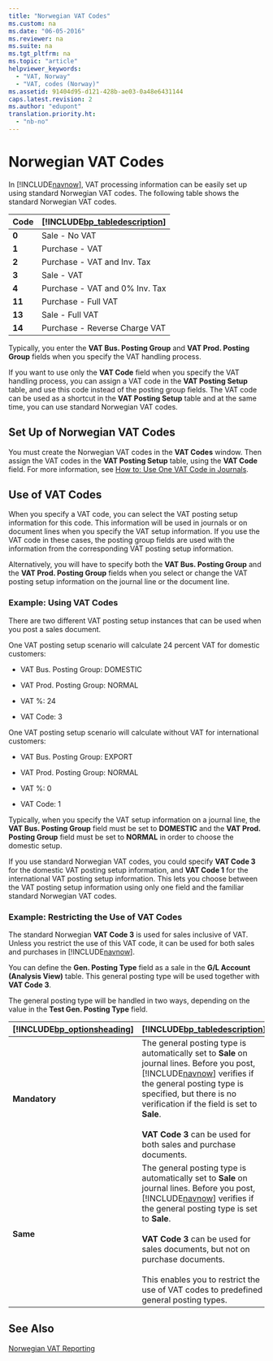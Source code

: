 ```yaml
---
title: "Norwegian VAT Codes"
ms.custom: na
ms.date: "06-05-2016"
ms.reviewer: na
ms.suite: na
ms.tgt_pltfrm: na
ms.topic: "article"
helpviewer_keywords: 
  - "VAT, Norway"
  - "VAT, codes (Norway)"
ms.assetid: 91404d95-d121-428b-ae03-0a48e6431144
caps.latest.revision: 2
ms.author: "edupont"
translation.priority.ht: 
  - "nb-no"
---
```

# Norwegian VAT Codes
In [!INCLUDE[navnow](../../ApplicationDesign/includes/navnow_md.md)], VAT processing information can be easily set up using standard Norwegian VAT codes. The following table shows the standard Norwegian VAT codes.  
  
|**Code**|**[!INCLUDE[bp_tabledescription](../../ApplicationDesign/includes/bp_tabledescription_md.md)]**|  
|--------------|-------------------------------------------|  
|**0**|Sale \- No VAT|  
|**1**|Purchase \- VAT|  
|**2**|Purchase \- VAT and Inv. Tax|  
|**3**|Sale \- VAT|  
|**4**|Purchase \- VAT and 0% Inv. Tax|  
|**11**|Purchase \- Full VAT|  
|**13**|Sale \- Full VAT|  
|**14**|Purchase \- Reverse Charge VAT|  
  
 Typically, you enter the **VAT Bus. Posting Group** and **VAT Prod. Posting Group** fields when you specify the VAT handling process.  
  
 If you want to use only the **VAT Code** field when you specify the VAT handling process, you can assign a VAT code in the **VAT Posting Setup** table, and use this code instead of the posting group fields. The VAT code can be used as a shortcut in the **VAT Posting Setup** table and at the same time, you can use standard Norwegian VAT codes.  
  
## Set Up of Norwegian VAT Codes  
 You must create the Norwegian VAT codes in the **VAT Codes** window. Then assign the VAT codes in the **VAT Posting Setup** table, using the **VAT Code** field. For more information, see [How to: Use One VAT Code in Journals](../../LocalFunctionalityForMicrosoftDynamicsNav2016/Norway/how-to-use-one-vat-code-in-journals.md).  
  
## Use of VAT Codes  
 When you specify a VAT code, you can select the VAT posting setup information for this code. This information will be used in journals or on document lines when you specify the VAT setup information. If you use the VAT code in these cases, the posting group fields are used with the information from the corresponding VAT posting setup information.  
  
 Alternatively, you will have to specify both the **VAT Bus. Posting Group** and the **VAT Prod. Posting Group** fields when you select or change the VAT posting setup information on the journal line or the document line.  
  
### Example: Using VAT Codes  
 There are two different VAT posting setup instances that can be used when you post a sales document.  
  
 One VAT posting setup scenario will calculate 24 percent VAT for domestic customers:  
  
-   VAT Bus. Posting Group: DOMESTIC  
  
-   VAT Prod. Posting Group: NORMAL  
  
-   VAT %: 24  
  
-   VAT Code: 3  
  
 One VAT posting setup scenario will calculate without VAT for international customers:  
  
-   VAT Bus. Posting Group: EXPORT  
  
-   VAT Prod. Posting Group: NORMAL  
  
-   VAT %: 0  
  
-   VAT Code: 1  
  
 Typically, when you specify the VAT setup information on a journal line, the **VAT Bus. Posting Group** field must be set to **DOMESTIC** and the **VAT Prod. Posting Group** field must be set to **NORMAL** in order to choose the domestic setup.  
  
 If you use standard Norwegian VAT codes, you could specify **VAT Code 3** for the domestic VAT posting setup information, and **VAT Code 1** for the international VAT posting setup information. This lets you choose between the VAT posting setup information using only one field and the familiar standard Norwegian VAT codes.  
  
### Example: Restricting the Use of VAT Codes  
 The standard Norwegian **VAT Code 3** is used for sales inclusive of VAT. Unless you restrict the use of this VAT code, it can be used for both sales and purchases in [!INCLUDE[navnow](../../ApplicationDesign/includes/navnow_md.md)].  
  
 You can define the **Gen. Posting Type** field as a sale in the **G\/L Account \(Analysis View\)** table. This general posting type will be used together with **VAT Code 3**.  
  
 The general posting type will be handled in two ways, depending on the value in the **Test Gen. Posting Type** field.  
  
|**[!INCLUDE[bp_optionsheading](../../DesignAndEngineering/includes/bp_optionsheading_md.md)]**|**[!INCLUDE[bp_tabledescription](../../ApplicationDesign/includes/bp_tabledescription_md.md)]**|  
|-----------------------------------------|-------------------------------------------|  
|**Mandatory**|The general posting type is automatically set to **Sale** on journal lines. Before you post, [!INCLUDE[navnow](../../ApplicationDesign/includes/navnow_md.md)] verifies if the general posting type is specified, but there is no verification if the field is set to **Sale**.<br /><br /> **VAT Code 3** can be used for both sales and purchase documents.|  
|**Same**|The general posting type is automatically set to **Sale** on journal lines. Before you post, [!INCLUDE[navnow](../../ApplicationDesign/includes/navnow_md.md)] verifies if the general posting type is set to **Sale**.<br /><br /> **VAT Code 3** can be used for sales documents, but not on purchase documents.<br /><br /> This enables you to restrict the use of VAT codes to predefined general posting types.|  
  
## See Also  
 [Norwegian VAT Reporting](../../LocalFunctionalityForMicrosoftDynamicsNav2016/Norway/norwegian-vat-reporting.md)
